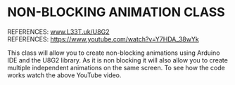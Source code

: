 # NON-BLOCKING ANIMATION CLASS

REFERENCES: www.L33T.uk/U8G2 \
REFERENCES: https://www.youtube.com/watch?v=Y7HDA_38wYk

This class will allow you to create non-blocking animations using Arduino IDE and the U8G2 library.
As it is non blocking it will also allow you to create multiple independent animations on the same
screen. To see how the code works watch the above YouTube video.
